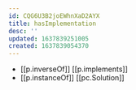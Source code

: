 ```yaml
---
id: CQG6U3B2joEWhnXaD2AYX
title: hasImplementation
desc: ''
updated: 1637839251005
created: 1637839054370
---
```




- [[p.inverseOf]] [[p.implements]]
- [[p.instanceOf]] [[pc.Solution]]
